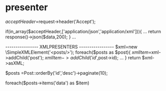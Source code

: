 # presenter

<!-- Contenuto migrato da _docs/presenter.txt -->

$acceptHeader=$request->header('Accept');

if(in_array($acceptHeader,['application/json','application/xml'])){
    ...
    return response()->json($data,200);
}
...

---------------- XMLPRESENTERS -----------------
$xml=new \SimpleXMLElement('<posts/>');
foreach($posts as $post){
    $xmlItem=$xml->addChild('post');
    $xmlItem->addChild('id',$post->id);
    ...
}
return $xml->asXML;


$posts =Post::orderBy('id','desc')->paginate(10);

foreach($posts->items('data') as $item)
